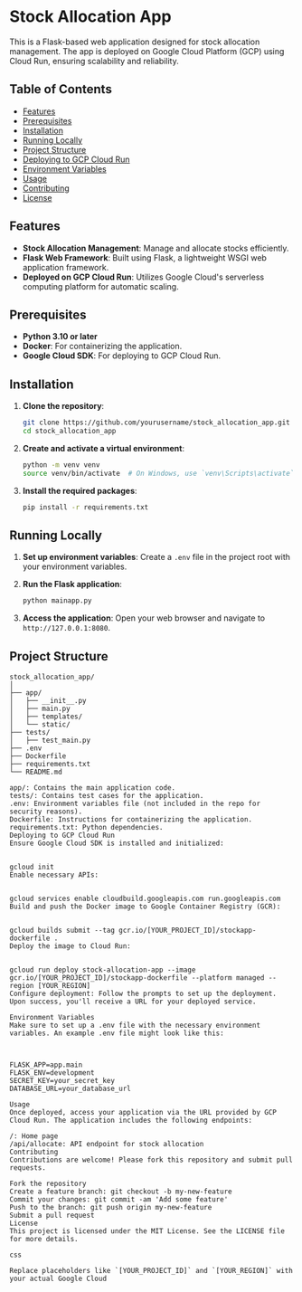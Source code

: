 # Stock Allocation App

This is a Flask-based web application designed for stock allocation management. The app is deployed on Google Cloud Platform (GCP) using Cloud Run, ensuring scalability and reliability.

## Table of Contents

- [Features](#features)
- [Prerequisites](#prerequisites)
- [Installation](#installation)
- [Running Locally](#running-locally)
- [Project Structure](#project-structure)
- [Deploying to GCP Cloud Run](#deploying-to-gcp-cloud-run)
- [Environment Variables](#environment-variables)
- [Usage](#usage)
- [Contributing](#contributing)
- [License](#license)

## Features

- **Stock Allocation Management**: Manage and allocate stocks efficiently.
- **Flask Web Framework**: Built using Flask, a lightweight WSGI web application framework.
- **Deployed on GCP Cloud Run**: Utilizes Google Cloud's serverless computing platform for automatic scaling.

## Prerequisites

- **Python 3.10 or later**
- **Docker**: For containerizing the application.
- **Google Cloud SDK**: For deploying to GCP Cloud Run.

## Installation

1. **Clone the repository**:

    ```sh
    git clone https://github.com/yourusername/stock_allocation_app.git
    cd stock_allocation_app
    ```

2. **Create and activate a virtual environment**:

    ```sh
    python -m venv venv
    source venv/bin/activate  # On Windows, use `venv\Scripts\activate`
    ```

3. **Install the required packages**:

    ```sh
    pip install -r requirements.txt
    ```

## Running Locally

1. **Set up environment variables**: Create a `.env` file in the project root with your environment variables.

2. **Run the Flask application**:

    ```sh
    python mainapp.py
    ```

3. **Access the application**: Open your web browser and navigate to `http://127.0.0.1:8080`.

## Project Structure

```plaintext
stock_allocation_app/
│
├── app/
│   ├── __init__.py
│   ├── main.py
│   ├── templates/
│   └── static/
├── tests/
│   ├── test_main.py
├── .env
├── Dockerfile
├── requirements.txt
└── README.md

app/: Contains the main application code.
tests/: Contains test cases for the application.
.env: Environment variables file (not included in the repo for security reasons).
Dockerfile: Instructions for containerizing the application.
requirements.txt: Python dependencies.
Deploying to GCP Cloud Run
Ensure Google Cloud SDK is installed and initialized:


gcloud init
Enable necessary APIs:


gcloud services enable cloudbuild.googleapis.com run.googleapis.com
Build and push the Docker image to Google Container Registry (GCR):


gcloud builds submit --tag gcr.io/[YOUR_PROJECT_ID]/stockapp-dockerfile .
Deploy the image to Cloud Run:


gcloud run deploy stock-allocation-app --image gcr.io/[YOUR_PROJECT_ID]/stockapp-dockerfile --platform managed --region [YOUR_REGION]
Configure deployment: Follow the prompts to set up the deployment. Upon success, you'll receive a URL for your deployed service.

Environment Variables
Make sure to set up a .env file with the necessary environment variables. An example .env file might look like this:



FLASK_APP=app.main
FLASK_ENV=development
SECRET_KEY=your_secret_key
DATABASE_URL=your_database_url

Usage
Once deployed, access your application via the URL provided by GCP Cloud Run. The application includes the following endpoints:

/: Home page
/api/allocate: API endpoint for stock allocation
Contributing
Contributions are welcome! Please fork this repository and submit pull requests.

Fork the repository
Create a feature branch: git checkout -b my-new-feature
Commit your changes: git commit -am 'Add some feature'
Push to the branch: git push origin my-new-feature
Submit a pull request
License
This project is licensed under the MIT License. See the LICENSE file for more details.

css

Replace placeholders like `[YOUR_PROJECT_ID]` and `[YOUR_REGION]` with your actual Google Cloud
